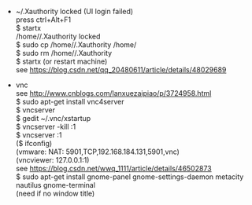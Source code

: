 * ~/.Xauthority locked (UI login failed)    
press ctrl+Alt+F1  
$ startx  
/home/<User>/.Xauthority locked  
$ sudo cp /home/<User Name>/.Xauthority /home/  
$ sudo rm /home/<User Name>/.Xauthority  
$ startx (or restart machine)  
see https://blog.csdn.net/qq_20480611/article/details/48029689  

* vnc  
see http://www.cnblogs.com/lanxuezaipiao/p/3724958.html  
$ sudo apt-get install vnc4server  
$ vncserver  
$ gedit ~/.vnc/xstartup  
$ vncserver -kill :1  
$ vncserver :1  
($ ifconfig)  
(vmware: NAT: 5901,TCP,192.168.184.131,5901,vnc)  
(vncviewer: 127.0.0.1:1)  
see https://blog.csdn.net/wwq_1111/article/details/46502873  
$ sudo apt-get install gnome-panel gnome-settings-daemon metacity nautilus gnome-terminal  
(need if no window title)  
